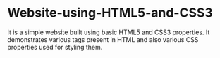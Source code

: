 # Website-using-HTML5-and-CSS3
It is a simple website built using basic HTML5 and CSS3 properties.
It demonstrates various tags present in HTML and also various CSS properties used for styling them.
